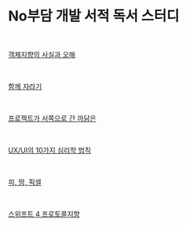 
# No부담 개발 서적 독서 스터디

<br>
 
[객체지향의 사실과 오해](https://github.com/jeehge/Study/tree/master/BookStudy/%EA%B0%9D%EC%B2%B4%EC%A7%80%ED%96%A5%EC%9D%98%EC%82%AC%EC%8B%A4%EA%B3%BC%EC%98%A4%ED%95%B4)

<br>

[함께 자라기](https://github.com/jeehge/Study/tree/master/BookStudy/%ED%95%A8%EA%BB%98%EC%9E%90%EB%9D%BC%EA%B8%B0)

<br>

[프로젝트가 서쪽으로 간 까닭은](https://github.com/jeehge/Study/tree/master/BookStudy/%ED%94%84%EB%A1%9C%EC%A0%9D%ED%8A%B8%EA%B0%80%EC%84%9C%EC%AA%BD%EC%9C%BC%EB%A1%9C%EA%B0%84%EA%B9%8C%EB%8B%AD%EC%9D%80)

<br>

[UX/UI의 10가지 심리학 법칙](https://github.com/jeehge/Study/tree/master/BookStudy/UX:UI%EC%9D%9810%EA%B0%80%EC%A7%80%EC%8B%AC%EB%A6%AC%ED%95%99%EB%B2%95%EC%B9%99)


<br>

[피, 땀, 픽셀](https://github.com/jeehge/Study/tree/master/BookStudy/%ED%94%BC%EB%95%80%ED%94%BD%EC%85%80)

<br>

[스위프트 4 프로토콜지향](https://github.com/jeehge/Study/tree/master/BookStudy/%ED%94%84%EB%A1%9C%ED%86%A0%EC%BD%9C%ED%94%84%EB%A1%9C%EA%B7%B8%EB%9E%98%EB%B0%8D)


